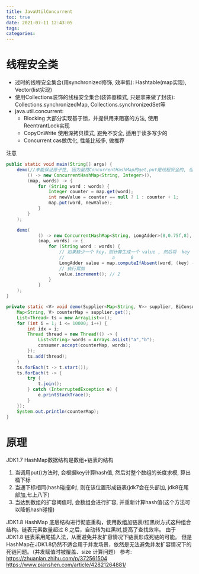 ```yaml
---
title: JavaUtilConcurrent
toc: true
date: 2021-07-11 12:43:05
tags:
categories:
---
```

# 线程安全类
- 过时的线程安全集合(用synchronized修饰, 效率低): Hashtable(map实现), Vector(list实现)
- 使用Collections装饰的线程安全集合(装饰器模式, 只是拿来做了封装): Collections.synchronizedMap, Collections.synchronizedSet等
- java.util.concurrent:
    - Blocking 大部分实现基于锁，并提供用来阻塞的方法, 使用ReentrantLock实现
    - CopyOnWrite 使用深拷贝模式, 避免不安全, 适用于读多写少的
    - Concurrent cas做优化, 性能比较多, 做推荐


注意
```java
public static void main(String[] args) {
    demo(//未能保证原子性, 因为虽然ConcurrentHashMap的get,put是线程安全的, 但是他们组合使用并非安全
        () -> new ConcurrentHashMap<String, Integer>(),
        (map, words) -> {
            for (String word : words) {
                Integer counter = map.get(word);
                int newValue = counter == null ? 1 : counter + 1;
                map.put(word, newValue);
            }
        }
    );

    demo(
            () -> new ConcurrentHashMap<String, LongAdder>(8,0.75f,8),
            (map, words) -> {
                for (String word : words) {
                    // 如果缺少一个 key，则计算生成一个 value , 然后将  key value 放入 map
                    //                  a      0
                    LongAdder value = map.computeIfAbsent(word, (key) -> new LongAdder());
                    // 执行累加
                    value.increment(); // 2
                }
            }
    );
}

private static <V> void demo(Supplier<Map<String, V>> supplier, BiConsumer<Map<String, V>, List<String>> consumer) {
    Map<String, V> counterMap = supplier.get();
    List<Thread> ts = new ArrayList<>();
    for (int i = 1; i <= 10000; i++) {
        int idx = i;
        Thread thread = new Thread(() -> {
            List<String> words = Arrays.asList("a","b");
            consumer.accept(counterMap, words);
        });
        ts.add(thread);
    }
    ts.forEach(t -> t.start());
    ts.forEach(t -> {
        try {
            t.join();
        } catch (InterruptedException e) {
            e.printStackTrace();
        }
    });
    System.out.println(counterMap);
}
```


# 原理
JDK1.7 HashMap数据结构是数组+链表的结构
1. 当调用put()方法时, 会根据key计算hash值, 然后对整个数组的长度求模, 算出桶下标
2. 当通下标相同(hash碰撞)时, 则在该位置形成链表(jdk7会在头部加, jdk8在尾部加,七上八下)
3. 当达到数组的扩容阈值时, 会数组会进行扩容, 并重新计算hash值(这个方法可以降低hash碰撞)



JDK1.8 HashMap 底层结构进行彻底重构，使用数组加链表/红黑树方式这种组合结构。链表元素数量超过 8 之后，自动转为红黑树,提高了查找效率。
由于 JDK1.8 链表采用尾插入法，从而避免并发扩容情况下链表形成死链的可能。
但是HashMap在JDK1.8仍然不适合用于并发场景，依然是无法避免并发扩容情况下的死链问题。（并发赋值时被覆盖、size 计算问题）
参考:
https://zhuanlan.zhihu.com/p/372561504
https://www.pianshen.com/article/42821264881/